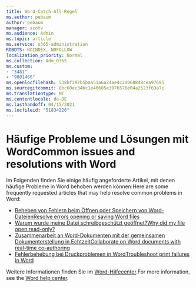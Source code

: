 ```yaml
---
title: Word-Catch-All-Regel
ms.author: pebaum
author: pebaum
manager: scotv
ms.audience: Admin
ms.topic: article
ms.service: o365-administration
ROBOTS: NOINDEX, NOFOLLOW
localization_priority: Normal
ms.collection: Adm_O365
ms.custom:
- "3481"
- "9001466"
ms.openlocfilehash: 538bf292b5baa51a6a24ae4c2d060848cea97695
ms.sourcegitcommit: 8bc60ec34bc1e40685e3976576e04a2623f63a7c
ms.translationtype: MT
ms.contentlocale: de-DE
ms.lasthandoff: 04/15/2021
ms.locfileid: "51834226"
---
```

# <a name="common-issues-and-resolutions-with-word"></a><span data-ttu-id="32fb9-102">Häufige Probleme und Lösungen mit Word</span><span class="sxs-lookup"><span data-stu-id="32fb9-102">Common issues and resolutions with Word</span></span>

<span data-ttu-id="32fb9-103">Im Folgenden finden Sie einige häufig angeforderte Artikel, mit denen häufige Probleme in Word behoben werden können:</span><span class="sxs-lookup"><span data-stu-id="32fb9-103">Here are some frequently requested articles that may help resolve common problems in Word:</span></span>

- [<span data-ttu-id="32fb9-104">Beheben von Fehlern beim Öffnen oder Speichern von Word-Dateien</span><span class="sxs-lookup"><span data-stu-id="32fb9-104">Resolve errors opening or saving Word files</span></span>](https://docs.microsoft.com/alchemyinsights/errors-opening-or-saving-files)
- [<span data-ttu-id="32fb9-105">Warum wurde meine Datei schreibgeschützt geöffnet?</span><span class="sxs-lookup"><span data-stu-id="32fb9-105">Why did my file open read-only?</span></span>](https://support.office.com/article/why-did-my-file-open-read-only-3ab4b792-da50-4b38-8628-14c64e1f1d15)
- [<span data-ttu-id="32fb9-106">Zusammenarbeit an Word-Dokumenten mit der gemeinsamen Dokumenterstellung in Echtzeit</span><span class="sxs-lookup"><span data-stu-id="32fb9-106">Collaborate on Word documents with real-time co-authoring</span></span>](https://support.office.com/article/collaborate-on-word-documents-with-real-time-co-authoring-7dd3040c-3f30-4fdd-bab0-8586492a1f1d?wt.mc_id=fsn_word_share_and_coauthor)
- [<span data-ttu-id="32fb9-107">Fehlerbehebung bei Druckproblemen in Word</span><span class="sxs-lookup"><span data-stu-id="32fb9-107">Troubleshoot print failures in Word</span></span>](https://docs.microsoft.com/office/troubleshoot/word/print-failures-in-word)

<span data-ttu-id="32fb9-108">Weitere Informationen finden Sie im [Word-Hilfecenter](https://support.office.com/word).</span><span class="sxs-lookup"><span data-stu-id="32fb9-108">For more information, see the [Word help center](https://support.office.com/word).</span></span>
